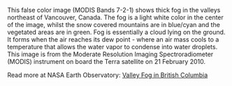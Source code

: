This false color image (MODIS Bands 7-2-1) shows thick fog in the valleys northeast of Vancouver, Canada. The fog is a light white color in the center of the image, whilst the snow covered mountains are in blue/cyan and the vegetated areas are in green. Fog is essentially a cloud lying on the ground. It forms when the air reaches its dew point - where an air mass cools to a temperature that allows the water vapor to condense into water droplets. This image is from the Moderate Resolution Imaging Spectroradiometer (MODIS) instrument on board the Terra satellite on 21 February 2010.

Read more at NASA Earth Observatory: [Valley Fog in British Columbia](https://earthobservatory.nasa.gov/images/42783/valley-fog-in-british-columbia)